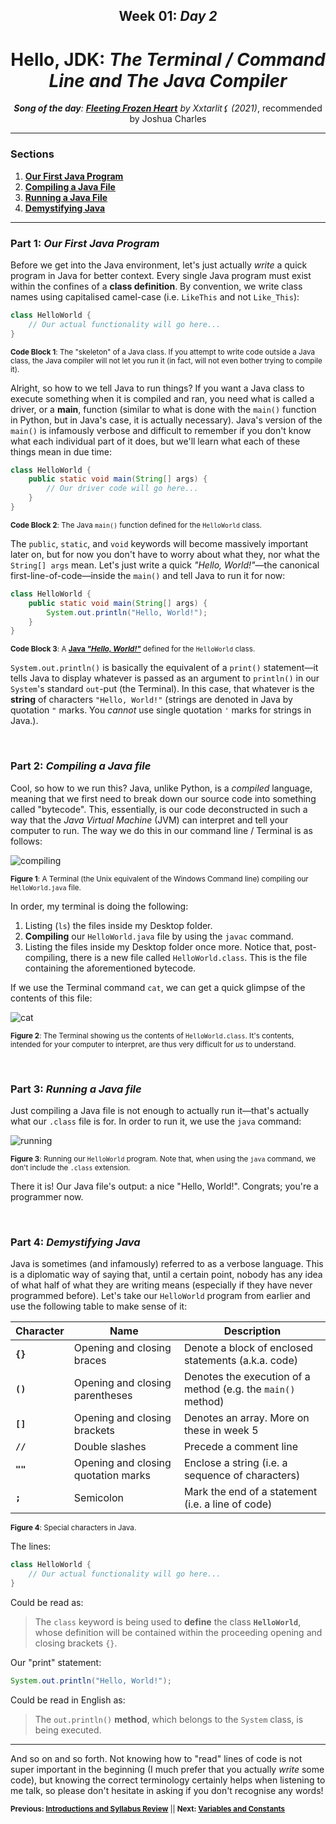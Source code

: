 <h2 align=center>Week 01: <em>Day 2</em></h2>

<h1 align=center>Hello, JDK: <em>The Terminal / Command Line and The Java Compiler</em></h1>

<p align=center><strong><em>Song of the day</strong>: <a href="https://youtu.be/QnvzvKSE3r8?si=unSh4HWny8s5oIP1"><strong><u>Fleeting Frozen Heart</u></strong></a> by Xxtarlit⚸ (2021)</em>, recommended by Joshua Charles</p>

---

### Sections

1. [**Our First Java Program**](#1)
2. [**Compiling a Java File**](#2)
3. [**Running a Java File**](#3)
4. [**Demystifying Java**](#4)

---

<a id="1"></a>

### Part 1: _Our First Java Program_

Before we get into the Java environment, let's just actually _write_ a quick program in Java for better context. Every single Java program must exist within the confines of a **class definition**. By convention, we write class names using capitalised camel-case (i.e. `LikeThis` and not `Like_This`):

```java
class HelloWorld {
    // Our actual functionality will go here...
}
```

<sub>**Code Block 1**: The "skeleton" of a Java class. If you attempt to write code outside a Java class, the Java 
compiler will not let you run it (in fact, will not even bother trying to compile it).</sub>

Alright, so how to we tell Java to run things? If you want a Java class to execute something when it is compiled and ran, you need what is called a driver, or a **main**, function (similar to what is done with the `main()` function in Python, but in Java's case, it is actually necessary). Java's version of the `main()` is infamously verbose and difficult to remember if you don't know what each individual part of it does, but we'll learn what each of these things mean in due time:

```java
class HelloWorld {
    public static void main(String[] args) {
        // Our driver code will go here...
    }
}
```

<sub>**Code Block 2**: The Java `main()` function defined for the `HelloWorld` class.</sub>

The `public`, `static`, and `void` keywords will become massively important later on, but for now you don't have to worry about what they, nor what the `String[] args` mean. Let's just write a quick _"Hello, World!"_—the canonical first-line-of-code—inside the `main()` and tell Java to run it for now:

```java
class HelloWorld {
    public static void main(String[] args) {
        System.out.println("Hello, World!");
    }
}
```

<sub>**Code Block 3**: A [**Java _"Hello, World!"_**](code/HelloWorld.java) defined for the `HelloWorld` class.</sub>

`System.out.println()` is basically the equivalent of a `print()` statement—it tells Java to display whatever is passed as an argument to `println()` in our `System`'s standard `out`-put (the Terminal). In this case, that whatever is the **string** of characters `"Hello, World!"` (strings are denoted in Java by quotation `"` marks. You _cannot_ use single quotation `'` marks for strings in Java.).

<a id="2"></a>

<br>

### Part 2: _Compiling a Java file_

Cool, so how to we run this? Java, unlike Python, is a _compiled_ language, meaning that we first need to break down our source code into something called "bytecode". This, essentially, is our code deconstructed in such a way that the _Java Virtual Machine_ (JVM) can interpret and tell your computer to run. The way we do this in our command line / Terminal is as follows:

![compiling](assets/compiling.png)

<sub>**Figure 1**: A Terminal (the Unix equivalent of the Windows Command line) compiling our `HelloWorld.java` 
file.</sub>

In order, my terminal is doing the following:

1. Listing (`ls`) the files inside my Desktop folder.
2. **Compiling** our `HelloWorld.java` file by using the `javac` command.
3. Listing the files inside my Desktop folder once more. Notice that, post-compiling, there is a new file called `HelloWorld.class`. This is the file containing the aforementioned bytecode.

If we use the Terminal command `cat`, we can get a quick glimpse of the contents of this file:

![cat](assets/cat.png)

<sub>**Figure 2**: The Terminal showing us the contents of `HelloWorld.class`. It's contents, intended for your computer to interpret, are thus very difficult for _us_ to understand.</sub>

<a id="3"></a>

<br>

### Part 3: _Running a Java file_

Just compiling a Java file is not enough to actually run it—that's actually what our `.class` file is for. In order to run it, we use the `java` command:

![running](assets/running.png)

<sub>**Figure 3**: Running our `HelloWorld` program. Note that, when using the `java` command, we don't include the `.class` extension.</sub>

There it is! Our Java file's output: a nice "Hello, World!". Congrats; you're a programmer now.

<a id="4"></a>

<br>

### Part 4: _Demystifying Java_

Java is sometimes (and infamously) referred to as a verbose language. This is a diplomatic way of saying that, until a certain point, nobody has any idea of what half of what they are writing means (especially if they have never programmed before). Let's take our `HelloWorld` program from earlier and use the following table to make sense of it:

| **Character** | **Name**                            | **Description**                                              |
|---------------|-------------------------------------|--------------------------------------------------------------|
| **`{}`**      | Opening and closing braces          | Denote a block of enclosed statements (a.k.a. code)          |
| **`()`**      | Opening and closing parentheses     | Denotes the execution of a method (e.g. the `main()` method) |
| **`[]`**      | Opening and closing brackets        | Denotes an array. More on these in week 5                    |
| **`//`**      | Double slashes                      | Precede a comment line                                       |
| **`""`**      | Opening and closing quotation marks | Enclose a string (i.e. a sequence of characters)             |
| **`;`**       | Semicolon                           | Mark the end of a statement (i.e. a line of code)            |

<sub>**Figure 4**: Special characters in Java.</sub>

The lines:

```java
class HelloWorld {
    // Our actual functionality will go here...
}
```

Could be read as:

> The `class` keyword is being used to **define** the class **`HelloWorld`**, whose definition will be contained within the proceeding opening and closing brackets `{}`.

Our "print" statement:

```java
System.out.println("Hello, World!");
```

Could be read in English as:

> The `out.println()` **method**, which belongs to the `System` class, is being executed.

---

And so on and so forth. Not knowing how to "read" lines of code is not super important in the beginning (I much prefer that you actually _write_ some code), but knowing the correct terminology certainly helps when listening to me talk, so please don't hesitate in asking if you don't recognise any words!

<sub>**Previous: [Introductions and Syllabus Review](/src/01-intro)** || **Next: [Variables and Constants](/src/03-variables-constants)**</sub>
